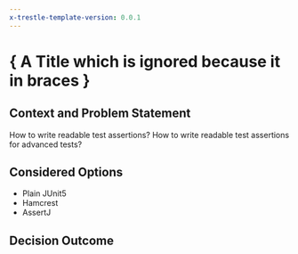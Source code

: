 ```yaml
---
x-trestle-template-version: 0.0.1
---
```


# { A Title which is ignored because it in braces }

## Context and Problem Statement

How to write readable test assertions?
How to write readable test assertions for advanced tests?

## Considered Options

- Plain JUnit5
- Hamcrest
- AssertJ

## Decision Outcome
